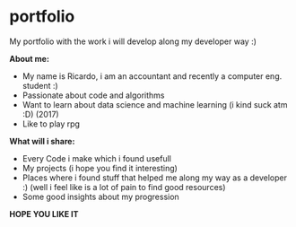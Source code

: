 # portfolio
My portfolio with the work i will develop along my developer way :)

**About me:**
  * My name is Ricardo, i am an accountant and recently a computer eng. student :)
  * Passionate about code and algorithms
  * Want to learn about data science and machine learning (i kind suck atm :D) (2017)
  * Like to play rpg

**What will i share:**
  * Every Code i make which i found usefull
  * My projects (i hope you find it interesting)
  * Places where i found stuff that helped me along my way as a developer :) (well i feel like is a lot of pain to find good resources)
  * Some good insights about my progression


**HOPE YOU LIKE IT**
  
